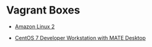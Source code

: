 # Vagrant Boxes

* [Amazon Linux 2](amzn2/README.md)

* [CentOS 7 Developer Workstation with MATE Desktop](mate/README.md)

